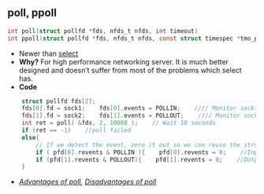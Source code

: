 ## poll, ppoll
```c
int poll(struct pollfd *fds, nfds_t nfds, int timeout)
int ppoll(struct pollfd *fds, nfds_t nfds, const struct timespec *tmo_p, const sigset_t *sigmask);
```
- Newer than [select](../..)
- **Why?** For high performance networking server. It is much better designed and doesn’t suffer from most of the problems which select has.
- **Code**
```c
    struct pollfd fds[2];
    fds[0].fd = sock1;    fds[0].events = POLLIN;    //// Monitor sock1 for input
    fds[1].fd = sock2;    fds[1].events = POLLOUT;    //// Monitor sock2 for output
    int ret = poll( &fds, 2, 10000 );    // Wait 10 seconds
    if (ret == -1)    //poll failed
    else{
        // If we detect the event, zero it out so we can reuse the structure
        if ( pfd[0].revents & POLLIN ){    pfd[0].revents = 0;    //Input event on sock1    }
        if (pfd[1].revents & POLLOUT){    pfd[1].revents = 0;    //Output event on sock2    }
    }    
```
- *[Advantages of poll](Advantages.md), [Disadvantages of poll](Disadvantages.md)*
